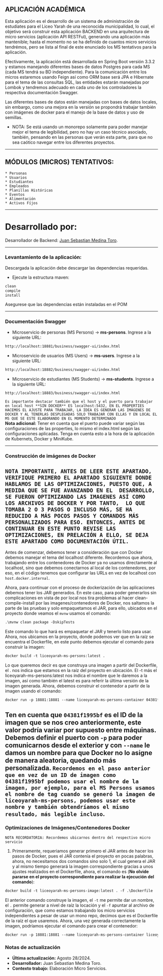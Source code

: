 ## APLICACIÓN ACADÉMICA ##
Esta aplicación es el desarrollo de un sistema de administración de 
estudiates para el Liceo Yarah de una reconocida municipalidad, lo cual, 
el objetivo será construir esta aplicación BACKEND en una arquitectura 
de micro servicios (aplicación API RESTFul), generando una aplicación 
más mantenible; hasta el momento no se ha definido de cuantos micro 
servicios tendrémos, pero se lista al final de este enunciado los MS 
tentativos para la aplicación. 

Efectivamente, la aplicación está desarrollada en Spring Boot versión 
3.3.2 y estamos manejando diferentes bases de datos Postgres para cada 
MS (cada MS tendrá su BD independiente). Para la comunicación entre los 
micros estaremos usando Feign así como ORM base será JPA e Hibernate para 
el tema de las consultas SQL, las entidades estarán manejadas por Lombok 
y tendremos adecuado en cada uno de los controladores la respectiva 
documentación Swagger.

Las diferentes bases de datos están manejadas con bases de datos locales,
sin embargo, como una mejora en la versión se propondrá trabajar también
con imágenes de docker para el manejo de la base de datos y uso de semillas.

* NOTA:
Se está usando un monorepo solamente para poder manejar mejor el tema
de legibilidad, pero no hay un caso técnico asociado, también, pensando en
las personas que verán esta parte, para que no sea caótico navegar entre
los diferentes proyectos.

-------------------------------------------------------------------------------

## MÓDULOS (MICROS) TENTATIVOS: 
    * Personas
    * Usuarios
    * Estudiantes
    * Empleados
    * Planillas Históricas
    * Eventos
    * Alimentación
    * Activos Fíjos

---------------------------------------------------------------------------------------
# Desarrollado por: #
Desarrollador de Backend: [Juan Sebastian Medina Toro](https://www.linkedin.com/in/juan-sebastian-medina-toro-887491249/).

---------------------------------------------------------------------------------------

### Levantamiento de la aplicación:
Descargada la aplicación debe descargar las dependencias requeridas.
* Ejecute la estructura maven:
````dockerfile
clean
compile
install
````
Asegurese que las dependencias están instaladas en el POM

---------------------------------------------------------------------------------------

### Documentación Swagger
* Microservicio de personas (MS Persons) -> **ms-persons**.
Ingrese a la siguiente URL:
````dockerfile
http://localhost:18881/business/swagger-ui/index.html
````

* Microservicio de usuarios (MS Users) -> **ms-users**.
  Ingrese a la siguiente URL:
````dockerfile
http://localhost:18882/business/swagger-ui/index.html
````

* Microservicio de estudiantes (MS Students) -> **ms-students**.
  Ingrese a la siguiente URL:
````dockerfile
http://localhost:18883/business/swagger-ui/index.html
````

``Es importante destacar también que el host y el puerto para trabajar
en local host **SIN DOCKER** ES localhost:5432, EN EL PROPERTIES HACEMOS
EL AJUSTE PARA TRABAJAR, LA IDEA ES GENERAR LAS IMÁGENES DE DOCKER Y AL
TENERLAS DESPLEGADAS SOLO TRABAJAR CON ELLAS Y EN LOCAL EL MS QUE SE ESTE
ELABORANDO EN EL MOMENTO DETERMINADO``\
**Nota adicional:** Tener en cuenta que el puerto puede variar según las configuraciones de las 
properties, lo mismo el index.html según las configuraciones aplicadas. Tenga en cuenta
esto a la hora de la aplicación de Kubernets, Docker y MiniKube.


---------------------------------------------------------------------------------------
### Construcción de imágenes de Docker
`NOTA IMPORTANTE, ANTES DE LEER ESTE APARTADO, VERIFIQUE PRIMERO EL APARTADO SIGUIENTE
DONDE HABLAMOS DE LAS OPTIMIZACIONES, PUESTO QUE, A MEDIDA QUE SE FUE AVANZANDO EN EL 
DESARROLLO, SE FUERON OPTIMIZANDO LAS IMAGENES ASÍ COMO LOS ARCHIVOS DE DOCKER Y POR TANTO, 
LO QUE TOMABA 2 O 3 PASOS O INCLUSO MÁS, SE HA REDUCIDO A MÁS POCOS PASOS Y COMANDOS MÁS 
PERSONALIZADOS PARA ESO.
ENTONCES, ANTES DE CONTINUAR EN ESTE PUNTO REVISE LAS OPTIMIZACIONES, EN PRELACIÓN A ELLO,
SE DEJA ESTE APARTADO COMO DOCUMENTACIÓN ÚTIL.`
---------------------------------------------------------------------------------------
Antes de comenzar, debemos tener a consideración que con Docker debemos manejar el
tema del localhost diferente. Recordemos que ahora, trabajando entre los contenedores de 
Docker ya no usamos directamente al localhost, sino que debemos conectarnos al local de 
los contenedores, por eso, en el código tenemos que configurar las URLs en vez de localhost 
con ``host.docker.internal``.

Ahora, para continuar con el proceso de dockerización de las aplicaciones debemos tener 
los JAR generados. En este caso, para poder generarlos sin complicaciones en vista de por 
local nos tira problemas al hacer clean-compile-install por las imagenes/contenedores de 
Docker, nos saltamos la parte de las pruebas y solo empaquetamos el JAR, para ello, 
ubicados en el proyecto donde veamos el ``mvnw`` usamos el comando:
````dockerfile
.\mvnw clean package -DskipTests
````
Este comando lo que hará es empaquetar el JAR y tenerlo listo para usar.
Ahora, nos ubicamos en la proyecto, donde podemos ver que en la raíz se encuentra el Dockerfile,
en este punto debemos ejecutar el comando para construir la imagen:
````dockerfile
docker build -t liceoyarah-ms-persons:latest .
````
Lo que queremos decir es que construya una imagen a partir del Dockerfile, el . nos indica
que estamos en la raíz del proyecto en ubicación. El -t más el liceoyarah-ms-persons:latest 
nos indica el nombre que le daremos a la imagen, así como también el latest es para referir 
la última versión de la imagen generada.
Ahora, debemos construir el contenedor a partir de la imagen usando el comando:
````dockerfile
docker run -p 18881:18881 --name liceoyarah-ms-persons-container 04381f1995bf
````
Ten en cuenta que ``04381f1995bf`` es el ID de la imagen que se nos creo anteriormente, este
valor podría variar por supuesto entre máquinas. Debemos definir el puerto con ``-p`` para
poder comunicarnos desde el exterior y con ``--name`` le damos un nombre para que Docker no lo
asigne de manera aleatoria, quedando más personalizada.
`Recordemos en el paso anterior que en vez de un ID de imagen como 04381f1995bf podemos usar
el nombre de la imagen, por ejemplo, para el MS Persons usamos el nombre de tag cuando se
generó la imagen de liceoyarah-ms-persons, podemos usar este nombre y también obtendríamos
el mismo resultado, más legible incluso`.
---------------------------------------------------------------------------------------
### Optimizaciones de Imágenes/Contenedores Docker
``NOTA RECORDATORIA: Recordemos ubicarnos dentro del respectivo micro servicio``
1. Primeramente, requeriamos generar primero el JAR antes de hacer los pasos de Docker, pues
el JAR contenía el proyecto en pocas palabras, ahora, no necesitamos dos comandos sino solo
1, el cual genera el JAR y al mismo tiempo generará la imagen correspondiente gracias a unos
ajustes realizados en el Dockerfile, ahora, el comando es (**No olvide pararse en el proyecto
correspondiente para realizar la ejecución del comando**):
````dockerfile
docker build -t liceoyarah-ms-persons-image:latest . -f .\Dockerfile
````
El anterior comando construye la imagen, el ``-t`` me permite dar un nombre, el ``.`` permite
generar a nivel de raíz la locación y el ``-f`` apuntar al archivo de configuración, que como
estamos trabajando los micro servicios independientes a pesar de usar un mono repo, decimos
que es el Dockerfile de la raíz el que usaremos. Ahora, una vez generada correctamente la
imagen, podríamos ejecutar el comando para crear el contenedor:
````dockerfile
docker run -p 18881:18881 --name liceoyarah-ms-persons-container liceoyarah-ms-persons-image
````

### Notas de actualización
* **Última actualización:** Agosto 28/2024.
* **Desarrollador:** Juan Sebastian Medina Toro.
* **Contexto trabajo:** Elaboración Micro Servicios.

